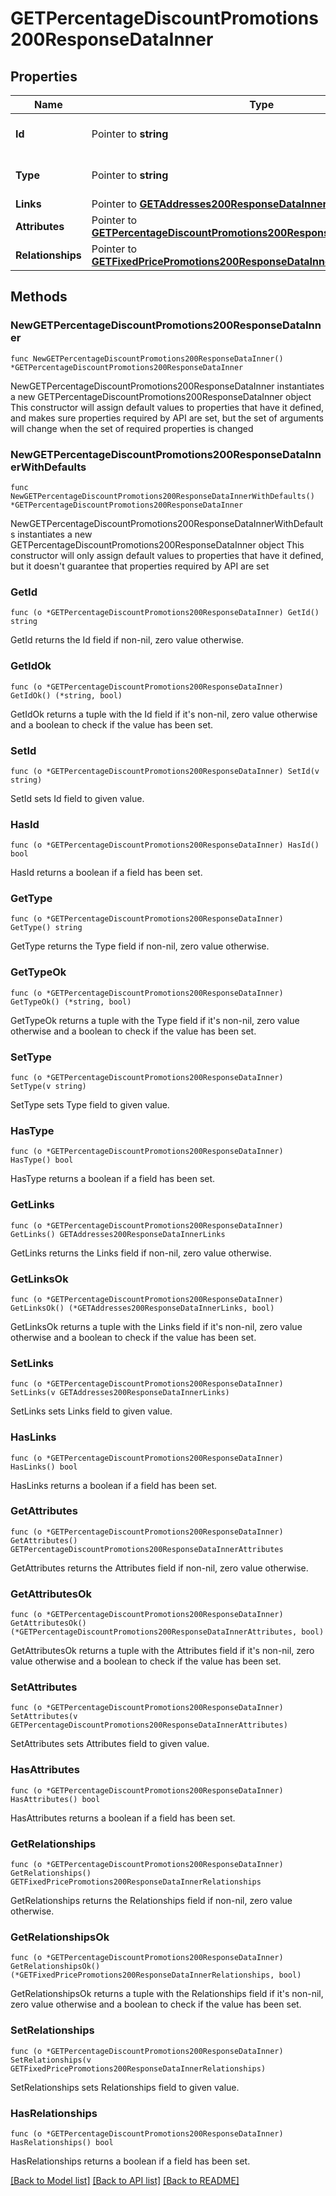 # GETPercentageDiscountPromotions200ResponseDataInner

## Properties

Name | Type | Description | Notes
------------ | ------------- | ------------- | -------------
**Id** | Pointer to **string** | The resource&#39;s id | [optional] 
**Type** | Pointer to **string** | The resource&#39;s type | [optional] 
**Links** | Pointer to [**GETAddresses200ResponseDataInnerLinks**](GETAddresses200ResponseDataInnerLinks.md) |  | [optional] 
**Attributes** | Pointer to [**GETPercentageDiscountPromotions200ResponseDataInnerAttributes**](GETPercentageDiscountPromotions200ResponseDataInnerAttributes.md) |  | [optional] 
**Relationships** | Pointer to [**GETFixedPricePromotions200ResponseDataInnerRelationships**](GETFixedPricePromotions200ResponseDataInnerRelationships.md) |  | [optional] 

## Methods

### NewGETPercentageDiscountPromotions200ResponseDataInner

`func NewGETPercentageDiscountPromotions200ResponseDataInner() *GETPercentageDiscountPromotions200ResponseDataInner`

NewGETPercentageDiscountPromotions200ResponseDataInner instantiates a new GETPercentageDiscountPromotions200ResponseDataInner object
This constructor will assign default values to properties that have it defined,
and makes sure properties required by API are set, but the set of arguments
will change when the set of required properties is changed

### NewGETPercentageDiscountPromotions200ResponseDataInnerWithDefaults

`func NewGETPercentageDiscountPromotions200ResponseDataInnerWithDefaults() *GETPercentageDiscountPromotions200ResponseDataInner`

NewGETPercentageDiscountPromotions200ResponseDataInnerWithDefaults instantiates a new GETPercentageDiscountPromotions200ResponseDataInner object
This constructor will only assign default values to properties that have it defined,
but it doesn't guarantee that properties required by API are set

### GetId

`func (o *GETPercentageDiscountPromotions200ResponseDataInner) GetId() string`

GetId returns the Id field if non-nil, zero value otherwise.

### GetIdOk

`func (o *GETPercentageDiscountPromotions200ResponseDataInner) GetIdOk() (*string, bool)`

GetIdOk returns a tuple with the Id field if it's non-nil, zero value otherwise
and a boolean to check if the value has been set.

### SetId

`func (o *GETPercentageDiscountPromotions200ResponseDataInner) SetId(v string)`

SetId sets Id field to given value.

### HasId

`func (o *GETPercentageDiscountPromotions200ResponseDataInner) HasId() bool`

HasId returns a boolean if a field has been set.

### GetType

`func (o *GETPercentageDiscountPromotions200ResponseDataInner) GetType() string`

GetType returns the Type field if non-nil, zero value otherwise.

### GetTypeOk

`func (o *GETPercentageDiscountPromotions200ResponseDataInner) GetTypeOk() (*string, bool)`

GetTypeOk returns a tuple with the Type field if it's non-nil, zero value otherwise
and a boolean to check if the value has been set.

### SetType

`func (o *GETPercentageDiscountPromotions200ResponseDataInner) SetType(v string)`

SetType sets Type field to given value.

### HasType

`func (o *GETPercentageDiscountPromotions200ResponseDataInner) HasType() bool`

HasType returns a boolean if a field has been set.

### GetLinks

`func (o *GETPercentageDiscountPromotions200ResponseDataInner) GetLinks() GETAddresses200ResponseDataInnerLinks`

GetLinks returns the Links field if non-nil, zero value otherwise.

### GetLinksOk

`func (o *GETPercentageDiscountPromotions200ResponseDataInner) GetLinksOk() (*GETAddresses200ResponseDataInnerLinks, bool)`

GetLinksOk returns a tuple with the Links field if it's non-nil, zero value otherwise
and a boolean to check if the value has been set.

### SetLinks

`func (o *GETPercentageDiscountPromotions200ResponseDataInner) SetLinks(v GETAddresses200ResponseDataInnerLinks)`

SetLinks sets Links field to given value.

### HasLinks

`func (o *GETPercentageDiscountPromotions200ResponseDataInner) HasLinks() bool`

HasLinks returns a boolean if a field has been set.

### GetAttributes

`func (o *GETPercentageDiscountPromotions200ResponseDataInner) GetAttributes() GETPercentageDiscountPromotions200ResponseDataInnerAttributes`

GetAttributes returns the Attributes field if non-nil, zero value otherwise.

### GetAttributesOk

`func (o *GETPercentageDiscountPromotions200ResponseDataInner) GetAttributesOk() (*GETPercentageDiscountPromotions200ResponseDataInnerAttributes, bool)`

GetAttributesOk returns a tuple with the Attributes field if it's non-nil, zero value otherwise
and a boolean to check if the value has been set.

### SetAttributes

`func (o *GETPercentageDiscountPromotions200ResponseDataInner) SetAttributes(v GETPercentageDiscountPromotions200ResponseDataInnerAttributes)`

SetAttributes sets Attributes field to given value.

### HasAttributes

`func (o *GETPercentageDiscountPromotions200ResponseDataInner) HasAttributes() bool`

HasAttributes returns a boolean if a field has been set.

### GetRelationships

`func (o *GETPercentageDiscountPromotions200ResponseDataInner) GetRelationships() GETFixedPricePromotions200ResponseDataInnerRelationships`

GetRelationships returns the Relationships field if non-nil, zero value otherwise.

### GetRelationshipsOk

`func (o *GETPercentageDiscountPromotions200ResponseDataInner) GetRelationshipsOk() (*GETFixedPricePromotions200ResponseDataInnerRelationships, bool)`

GetRelationshipsOk returns a tuple with the Relationships field if it's non-nil, zero value otherwise
and a boolean to check if the value has been set.

### SetRelationships

`func (o *GETPercentageDiscountPromotions200ResponseDataInner) SetRelationships(v GETFixedPricePromotions200ResponseDataInnerRelationships)`

SetRelationships sets Relationships field to given value.

### HasRelationships

`func (o *GETPercentageDiscountPromotions200ResponseDataInner) HasRelationships() bool`

HasRelationships returns a boolean if a field has been set.


[[Back to Model list]](../README.md#documentation-for-models) [[Back to API list]](../README.md#documentation-for-api-endpoints) [[Back to README]](../README.md)


